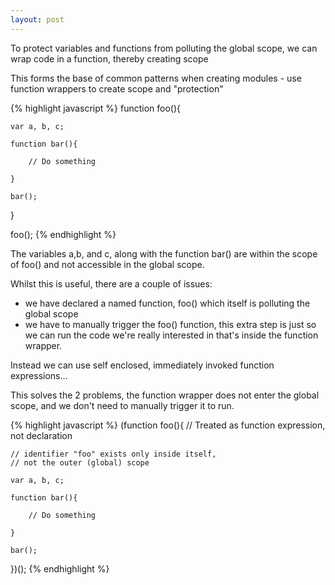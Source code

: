 ```yaml
---
layout: post
---
```


To protect variables and functions from polluting the global scope, we can wrap code in a function, thereby creating scope

This forms the base of common patterns when creating modules - use function wrappers to create scope and "protection"

{% highlight javascript %}
function foo(){

	var a, b, c;

	function bar(){

		// Do something

	}

	bar();

}

foo();
{% endhighlight %}

The variables a,b, and c, along with the function bar() are within the scope of foo() and not accessible in the global scope.

Whilst this is useful, there are a couple of issues:

- we have declared a named function, foo() which itself is polluting the global scope
- we have to manually trigger the foo() function, this extra step is just so we can run the code we're really interested in that's inside the function wrapper.

Instead we can use self enclosed, immediately invoked function expressions...

This solves the 2 problems, the function wrapper does not enter the global scope, and we don't need to manually trigger it to run.

{% highlight javascript %}
(function foo(){ // Treated as function expression, not declaration

	// identifier "foo" exists only inside itself,
	// not the outer (global) scope

	var a, b, c;

	function bar(){

		// Do something

	}

	bar();

})();
{% endhighlight %}